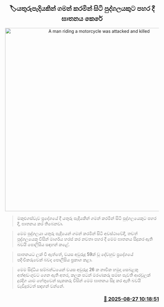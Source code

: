 <p align='center'><b><h2 align='center' title='A man riding a motorcycle was attacked and killed'>🏷යතුරුපැදියකින් ගමන් කරමින් සිටි පුද්ගලයකුට පහර දී ඝාතනය කෙරේ</h2></b></p>
<p align='center'><img src='https://helakuru.sgp1.cdn.digitaloceanspaces.com/esana/images/lib/death[1].jpg' width='600' alt='A man riding a motorcycle was attacked and killed'></p>

> මකුළුගස්වැව ප්‍රදේශයේ දී යතුරු පැදියකින් ගමන් කරමින් සිටි පුද්ගලයෙකුට පහර දී, ඝාතනය කර තිබෙනවා.

> මෙම පුද්ගලයා යතුරු පැදියෙන් ගමන් කරමින් සිටි අවස්ථාවේදී, තවත් පුද්ගලයෙකු විසින් මාර්ගය හරස් කර නවතා පහර දී මෙම ඝාතනය සිදුකර ඇති බවයි පොලිසිය සඳහන් කළේ.

> ඝාතනයට ලක් වී ඇත්තේ, වයස අවුරුදු 59ක් වූ දේවහුව ප්‍රදේශයේ පදිංචිකරුවෙක් බවද පොලීසිය ප්‍රකාශ කළා.

> මෙම සිද්ධිය සම්බන්ධයෙන් වයස අවුරුදු 26 ක නාවික හමුදා සෙබළකු අත්අඩංගුවට ගෙන ඇති අතර, කලක පටන් මරණකරු සමඟ පැවති ආරවුලක් දුරදිග යාම හේතුවෙන් සැකකරු විසින් මෙම ඝාතනය සිදු කර ඇති බවයි වැඩිදුරටත් සඳහන් වන්නේ.



<h3 align='right'><a href='https://www.helakuru.lk/esana/p/113097/'>📅 2025-08-27 10:18:51</a></h3>
